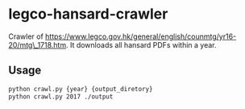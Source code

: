 # legco-hansard-crawler
Crawler of https://www.legco.gov.hk/general/english/counmtg/yr16-20/mtg\_1718.htm.
It downloads all hansard PDFs within a year.

## Usage
```bash
python crawl.py {year} {output_diretory}
python crawl.py 2017 ./output
```



